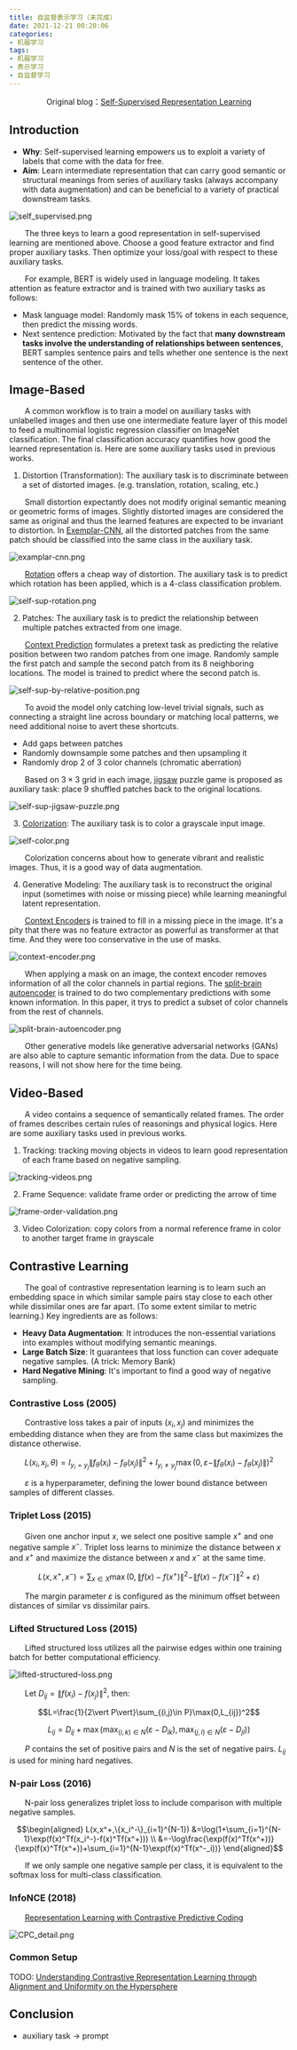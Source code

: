 ```yaml
---
title: 自监督表示学习（未完成）
date: 2021-12-21 00:20:06
categories:
- 机器学习
tags:
- 机器学习
- 表示学习
- 自监督学习
---
```


<center>Original blog：<a href="https://lilianweng.github.io/lil-log/2019/11/10/self-supervised-learning.html">Self-Supervised Representation Learning</a></center>

## Introduction
* **Why**: Self-supervised learning empowers us to exploit a variety of labels that come with the data for free.
* **Aim**: Learn intermediate representation that can carry good semantic or structural meanings from series of auxiliary tasks (always accompany with data augmentation) and can be beneficial to a variety of practical downstream tasks.

![self_supervised.png](https://s2.loli.net/2021/12/21/zGUbCme1nMju29g.png)

&emsp;&emsp;The three keys to learn a good representation in self-supervised learning are mentioned above. Choose a good feature extractor and find proper auxiliary tasks. Then optimize your loss/goal with respect to these auxiliary tasks.

&emsp;&emsp;For example, BERT is widely used in language modeling. It takes attention as feature extractor and is trained with two auxiliary tasks as follows:
* Mask language model: Randomly mask $15\%$ of tokens in each sequence, then predict the missing words.
* Next sentence prediction: Motivated by the fact that **many downstream tasks involve the understanding of relationships between sentences**, BERT samples sentence pairs and tells whether one sentence is the next sentence of the other.

## Image-Based
&emsp;&emsp;A common workflow is to train a model on auxiliary tasks with unlabelled images and then use one intermediate feature layer of this model to feed a multinomial logistic regression classifier on ImageNet classification. The final classification accuracy quantifies how good the learned representation is. Here are some auxiliary tasks used in previous works.

1. Distortion (Transformation): The auxiliary task is to discriminate between a set of distorted images. (e.g. translation, rotation, scaling, etc.)

&emsp;&emsp;Small distortion expectantly does not modify original semantic meaning or geometric forms of images. Slightly distorted images are considered the same as original and thus the learned features are expected to be invariant to distortion. In [Exemplar-CNN](https://arxiv.org/abs/1406.6909), all the distorted patches from the same patch should be classified into the same class in the auxiliary task.

![examplar-cnn.png](https://s2.loli.net/2021/12/21/RTjYDuNrHqgMlZ6.png)

&emsp;&emsp;[Rotation](https://arxiv.org/abs/1803.07728) offers a cheap way of distortion. The auxiliary task is to predict which rotation has been applied, which is a 4-class classification problem.

![self-sup-rotation.png](https://i.loli.net/2021/09/18/qH6ZhUmpI1gfLzN.png)

2. Patches: The auxiliary task is to predict the relationship between multiple patches extracted from one image.

&emsp;&emsp;[Context Prediction](https://arxiv.org/abs/1505.05192) formulates a pretext task as predicting the relative position between two random patches from one image. Randomly sample the first patch and sample the second patch from its $8$ neighboring locations. The model is trained to predict where the second patch is.

![self-sup-by-relative-position.png](https://i.loli.net/2021/09/18/ynbvsFdqGwAfCWe.png)

&emsp;&emsp;To avoid the model only catching low-level trivial signals, such as connecting a straight line across boundary or matching local patterns, we need additional noise to avert these shortcuts.
* Add gaps between patches
* Randomly downsample some patches and then upsampling it
* Randomly drop $2$ of $3$ color channels (chromatic aberration)

&emsp;&emsp;Based on $3\times3$ grid in each image, [jigsaw](https://arxiv.org/abs/1603.09246) puzzle game is proposed as auxiliary task: place $9$ shuffled patches back to the original locations.

![self-sup-jigsaw-puzzle.png](https://s2.loli.net/2021/12/22/rkZ1qLmRop7FOtx.png)

3. [Colorization](https://arxiv.org/abs/1603.08511): The auxiliary task is to color a grayscale input image.

![self-color.png](https://s2.loli.net/2021/12/22/AMt5wCdPk8jsL62.png)

&emsp;&emsp;Colorization concerns about how to generate vibrant and realistic images. Thus, it is a good way of data augmentation.

4. Generative Modeling: The auxiliary task is to reconstruct the original input (sometimes with noise or missing piece) while learning meaningful latent representation.

&emsp;&emsp;[Context Encoders](https://arxiv.org/abs/1604.07379) is trained to fill in a missing piece in the image. It's a pity that there was no feature extractor as powerful as transformer at that time. And they were too conservative in the use of masks.

![context-encoder.png](https://s2.loli.net/2021/12/22/sBItnQxG7yOPHSX.png)

&emsp;&emsp;When applying a mask on an image, the context encoder removes information of all the color channels in partial regions. The [split-brain autoencoder](https://arxiv.org/abs/1611.09842) is trained to do two complementary predictions with some known information. In this paper, it trys to predict a subset of color channels from the rest of channels.

![split-brain-autoencoder.png](https://i.loli.net/2021/09/18/NeZDOjASsuY7dgk.png)

&emsp;&emsp;Other generative models like generative adversarial networks (GANs) are also able to capture semantic information from the data. Due to space reasons, I will not show here for the time being.

## Video-Based
&emsp;&emsp;A video contains a sequence of semantically related frames. The order of frames describes certain rules of reasonings and physical logics. Here are some auxiliary tasks used in previous works.

1. Tracking: tracking moving objects in videos to learn good representation of each frame based on negative sampling.

![tracking-videos.png](https://i.loli.net/2021/09/18/f418SctoRhiHlX9.png)

2. Frame Sequence: validate frame order or predicting the arrow of time

![frame-order-validation.png](https://i.loli.net/2021/09/18/nN9DtUOuAr6oFdE.png)

3. Video Colorization: copy colors from a normal reference frame in color to another target frame in grayscale

## Contrastive Learning
&emsp;&emsp;The goal of contrastive representation learning is to learn such an embedding space in which similar sample pairs stay close to each other while dissimilar ones are far apart. (To some extent similar to metric learning.) Key ingredients are as follows:
* **Heavy Data Augmentation**: It introduces the non-essential variations into examples without modifying semantic meanings.
* **Large Batch Size**: It guarantees that loss function can cover adequate negative samples. (A trick: Memory Bank)
* **Hard Negative Mining**: It's important to find a good way of negative sampling.

### Contrastive Loss (2005)
&emsp;&emsp;Contrastive loss takes a pair of inputs $(x_i,x_j)$ and minimizes the embedding distance when they are from the same class but maximizes the distance otherwise.

$$L(x_i,x_j,\theta)=I_{y_i=y_j}\|f_\theta(x_i)-f_\theta(x_j)\|^2+I_{y_i\not=y_j}\max(0,\varepsilon-\|f_\theta(x_i)-f_\theta(x_j)\|)^2$$

&emsp;&emsp;$\varepsilon$ is a hyperparameter, defining the lower bound distance between samples of different classes.

### Triplet Loss (2015)
&emsp;&emsp;Given one anchor input $x$, we select one positive sample $x^+$ and one negative sample $x^-$. Triplet loss learns to minimize the distance between $x$ and $x^+$ and maximize the distance between $x$ and $x^-$ at the same time.

$$L(x,x^+,x^-)=\sum_{x\in X}\max(0,\|f(x)-f(x^+)\|^2-\|f(x)-f(x^-)\|^2+\varepsilon)$$

&emsp;&emsp;The margin parameter $\varepsilon$ is configured as the minimum offset between distances of similar vs dissimilar pairs.

### Lifted Structured Loss (2015)
&emsp;&emsp;Lifted structured loss utilizes all the pairwise edges within one training batch for better computational efficiency.

![lifted-structured-loss.png](https://i.loli.net/2021/09/18/cahWqFIDjvozxZb.png)

&emsp;&emsp;Let $D_{ij}=\|f(x_i)-f(x_j)\|^2$, then:

$$L=\frac{1}{2\vert P\vert}\sum_{(i,j)\in P}\max(0,L_{ij})^2$$

$$L_{ij}=D_{ij}+\max(\max_{(i,k)\in N}(\varepsilon-D_{ik}),\max_{(j,l)\in N}(\varepsilon-D_{jl}))$$

&emsp;&emsp;$P$ contains the set of positive pairs and $N$ is the set of negative pairs. $L_{ij}$ is used for mining hard negatives.

### N-pair Loss (2016)
&emsp;&emsp;N-pair loss generalizes triplet loss to include comparison with multiple negative samples.

$$\begin{aligned}
    L(x,x^+,\{x_i^-\}_{i=1}^{N-1}) &=\log(1+\sum_{i=1}^{N-1}\exp(f(x)^Tf(x_i^-)-f(x)^Tf(x^+))) \\
    &=-\log\frac{\exp(f(x)^Tf(x^+))}{\exp(f(x)^Tf(x^+))+\sum_{i=1}^{N-1}\exp(f(x)^Tf(x^-_i))}
\end{aligned}$$

&emsp;&emsp;If we only sample one negative sample per class, it is equivalent to the softmax loss for multi-class classification.

### InfoNCE (2018)
&emsp;&emsp;[Representation Learning with Contrastive Predictive Coding](https://plumprc.github.io/%E6%9C%BA%E5%99%A8%E5%AD%A6%E4%B9%A0/2021/08/11/Contrastive-Predictive-Coding/#)

![CPC_detail.png](https://i.loli.net/2021/08/13/msKxnL5Egf1vueb.png)

### Common Setup

TODO: [Understanding Contrastive Representation Learning through Alignment and Uniformity on the Hypersphere]()

## Conclusion
* auxiliary task -> prompt